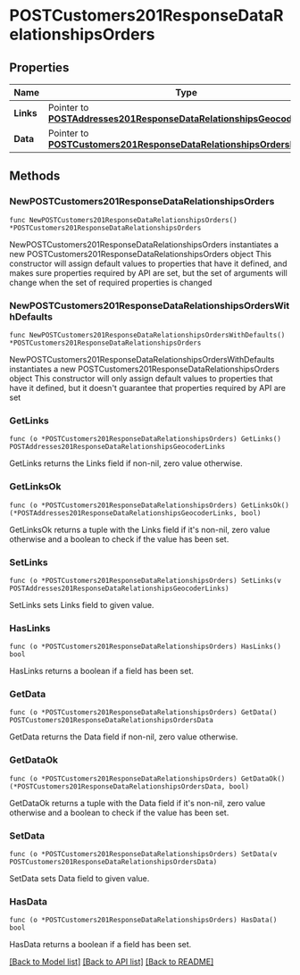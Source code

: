 # POSTCustomers201ResponseDataRelationshipsOrders

## Properties

Name | Type | Description | Notes
------------ | ------------- | ------------- | -------------
**Links** | Pointer to [**POSTAddresses201ResponseDataRelationshipsGeocoderLinks**](POSTAddresses201ResponseDataRelationshipsGeocoderLinks.md) |  | [optional] 
**Data** | Pointer to [**POSTCustomers201ResponseDataRelationshipsOrdersData**](POSTCustomers201ResponseDataRelationshipsOrdersData.md) |  | [optional] 

## Methods

### NewPOSTCustomers201ResponseDataRelationshipsOrders

`func NewPOSTCustomers201ResponseDataRelationshipsOrders() *POSTCustomers201ResponseDataRelationshipsOrders`

NewPOSTCustomers201ResponseDataRelationshipsOrders instantiates a new POSTCustomers201ResponseDataRelationshipsOrders object
This constructor will assign default values to properties that have it defined,
and makes sure properties required by API are set, but the set of arguments
will change when the set of required properties is changed

### NewPOSTCustomers201ResponseDataRelationshipsOrdersWithDefaults

`func NewPOSTCustomers201ResponseDataRelationshipsOrdersWithDefaults() *POSTCustomers201ResponseDataRelationshipsOrders`

NewPOSTCustomers201ResponseDataRelationshipsOrdersWithDefaults instantiates a new POSTCustomers201ResponseDataRelationshipsOrders object
This constructor will only assign default values to properties that have it defined,
but it doesn't guarantee that properties required by API are set

### GetLinks

`func (o *POSTCustomers201ResponseDataRelationshipsOrders) GetLinks() POSTAddresses201ResponseDataRelationshipsGeocoderLinks`

GetLinks returns the Links field if non-nil, zero value otherwise.

### GetLinksOk

`func (o *POSTCustomers201ResponseDataRelationshipsOrders) GetLinksOk() (*POSTAddresses201ResponseDataRelationshipsGeocoderLinks, bool)`

GetLinksOk returns a tuple with the Links field if it's non-nil, zero value otherwise
and a boolean to check if the value has been set.

### SetLinks

`func (o *POSTCustomers201ResponseDataRelationshipsOrders) SetLinks(v POSTAddresses201ResponseDataRelationshipsGeocoderLinks)`

SetLinks sets Links field to given value.

### HasLinks

`func (o *POSTCustomers201ResponseDataRelationshipsOrders) HasLinks() bool`

HasLinks returns a boolean if a field has been set.

### GetData

`func (o *POSTCustomers201ResponseDataRelationshipsOrders) GetData() POSTCustomers201ResponseDataRelationshipsOrdersData`

GetData returns the Data field if non-nil, zero value otherwise.

### GetDataOk

`func (o *POSTCustomers201ResponseDataRelationshipsOrders) GetDataOk() (*POSTCustomers201ResponseDataRelationshipsOrdersData, bool)`

GetDataOk returns a tuple with the Data field if it's non-nil, zero value otherwise
and a boolean to check if the value has been set.

### SetData

`func (o *POSTCustomers201ResponseDataRelationshipsOrders) SetData(v POSTCustomers201ResponseDataRelationshipsOrdersData)`

SetData sets Data field to given value.

### HasData

`func (o *POSTCustomers201ResponseDataRelationshipsOrders) HasData() bool`

HasData returns a boolean if a field has been set.


[[Back to Model list]](../README.md#documentation-for-models) [[Back to API list]](../README.md#documentation-for-api-endpoints) [[Back to README]](../README.md)


